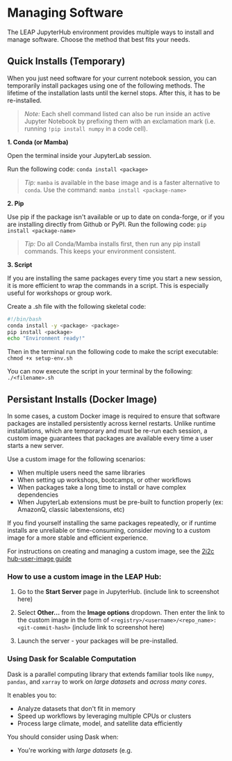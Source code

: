 # Managing Software

The LEAP JupyterHub environment provides multiple ways to install and manage software. Choose the method that best fits your needs.

## Quick Installs (Temporary)

When you just need software for your current notebook session, you can temporarily install packages using one of the following methods. The lifetime of the installation lasts until the kernel stops. After this, it has to be re-installed.

> *Note:* Each shell command listed can also be run inside an active Jupyter Notebook by prefixing them with an exclamation mark (i.e. running `!pip install numpy` in a code cell).

**1. Conda (or Mamba)**

Open the terminal inside your JupyterLab session.

Run the following code: `conda install <package>`

> *Tip:* `mamba` is available in the base image and is a faster alternative to `conda`. Use the command: `mamba install <package-name>`

**2. Pip**

Use pip if the package isn't available or up to date on conda-forge, or if you are installing directly from Github or PyPI.
Run the following code: `pip install <package-name>`

> *Tip:* Do all Conda/Mamba installs first, then run any pip install commands. This keeps your environment consistent.

**3. Script**

If you are installing the same packages every time you start a new session, it is more efficient to wrap the commands in a script. This is especially useful for workshops or group work.

Create a .sh file with the following skeletal code:

```bash
#!/bin/bash
conda install -y <package> <package> 
pip install <package>
echo "Environment ready!"
```

Then in the terminal run the following code to make the script executable:
`chmod +x setup-env.sh`

You can now execute the script in your terminal by the following: `./<filename>.sh`

## Persistant Installs (Docker Image)

In some cases, a custom Docker image is required to ensure that software packages are installed persistently across kernel restarts. Unlike runtime installations, which are temporary and must be re-run each session, a custom image guarantees that packages are available every time a user starts a new server.

Use a custom image for the following scenarios:

- When multiple users need the same libraries
- When setting up workshops, bootcamps, or other workflows
- When packages take a long time to install or have complex dependencies
- When JupyterLab extensions must be pre-built to function properly (ex: AmazonQ, classic labextensions, etc)

If you find yourself installing the same packages repeatedly, or if runtime installs are unreliable or time-consuming, consider moving to a custom image for a more stable and efficient experience.

For instructions on creating and managing a custom image, see the [2i2c hub-user-image guide](https://docs.2i2c.org/admin/howto/environment/)


### How to use a custom image in the LEAP Hub:

1. Go to the **Start Server** page in JupyterHub.
   (include link to screenshot here)

2. Select **Other...** from the **Image options** dropdown. Then enter the link to the custom image in the form of `<registry>/<username>/<repo_name>:<git-commit-hash>`
   (include link to screenshot here)

3. Launch the server - your packages will be pre-installed.

### Using Dask for Scalable Computation 

Dask is a parallel computing library that extends familiar tools like `numpy`, `pandas`, and `xarray` to work on *large datasets* and *across many cores*.

It enables you to:
- Analyze datasets that don't fit in memory
- Speed up workflows by leveraging multiple CPUs or clusters
- Process large climate, model, and satellite data efficiently

You should consider using Dask when:
- You're working with *large datasets* (e.g.
